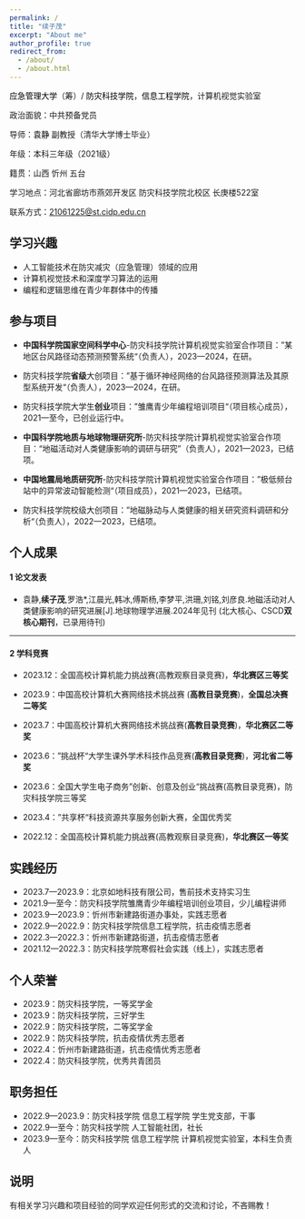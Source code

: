 ```yaml
---
permalink: /
title: "续子茂"
excerpt: "About me"
author_profile: true
redirect_from: 
  - /about/
  - /about.html
---
```



<a href="https://www.ncist.edu.cn/Home/" style="text-decoration:none; color:black;">应急管理大学</a>（筹）/ <a href="https://www.cidp.edu.cn/" style="text-decoration:none; color:black;">防灾科技学院</a>，<a href="https://ie.cidp.edu.cn/index.jsp" style="text-decoration:none; color:black;">信息工程学院</a>，计算机视觉实验室

政治面貌：中共预备党员

导师：<a href="https://baike.baidu.com/item/%E8%A2%81%E9%9D%99/63116510?fr=ge_ala" style="text-decoration:none; color:black;">袁静</a> 副教授（清华大学博士毕业）

年级：本科三年级（2021级）

籍贯：山西 忻州 五台

学习地点：河北省廊坊市燕郊开发区 防灾科技学院北校区 长庚楼522室

联系方式：21061225@st.cidp.edu.cn



## 学习兴趣

* 人工智能技术在防灾减灾（应急管理）领域的应用
* 计算机视觉技术和深度学习算法的运用
* 编程和逻辑思维在青少年群体中的传播



## 参与项目

- **中国科学院国家空间科学中心**-防灾科技学院计算机视觉实验室合作项目：”某地区台风路径动态预测预警系统“（负责人），2023—2024，在研。
- 防灾科技学院**省级**大创项目：”基于循环神经网络的台风路径预测算法及其原型系统开发“（负责人），2023—2024，在研。
- 防灾科技学院大学生**创业**项目：”雏鹰青少年编程培训项目“（项目核心成员），2021—至今，已创业运行中。
- **中国科学院地质与地球物理研究所**-防灾科技学院计算机视觉实验室合作项目：“地磁活动对人类健康影响的调研与研究”（负责人），2021—2023，已结项。

- **中国地震局地质研究所**-防灾科技学院计算机视觉实验室合作项目：”极低频台站中的异常波动智能检测“（项目成员），2021—2023，已结项。
- 防灾科技学院校级大创项目：”地磁脉动与人类健康的相关研究资料调研和分析“（负责人），2022—2023，已结项。



## 个人成果

#### 1 论文发表

- 袁静,**续子茂**,罗浩*,江晨光,韩冰,傅斯杨,李梦平,洪珊,刘铭,刘彦良.地磁活动对人类健康影响的研究进展[J].地球物理学进展.2024年见刊 (北大核心、CSCD**双核心期刊**，已录用待刊)

---

#### 2 学科竞赛

- 2023.12：全国高校计算机能力挑战赛(高教观察目录竞赛)，**华北赛区三等奖**

- 2023.9：中国高校计算机大赛网络技术挑战赛 (**高教目录竞赛**)，**全国总决赛二等奖**

- 2023.7：中国高校计算机大赛网络技术挑战赛(**高教目录竞赛**)，**华北赛区二等奖**

- 2023.6：”挑战杯“大学生课外学术科技作品竞赛(**高教目录竞赛**)，**河北省二等奖**

- 2023.6：全国大学生电子商务”创新、创意及创业“挑战赛(高教目录竞赛)，防灾科技学院三等奖

- 2023.4：”共享杯“科技资源共享服务创新大赛，全国优秀奖

- 2022.12：全国高校计算机能力挑战赛(高教观察目录竞赛)，**华北赛区一等奖**

    

## 实践经历

- 2023.7—2023.9：北京如地科技有限公司，售前技术支持实习生
- 2021.9—至今：防灾科技学院雏鹰青少年编程培训创业项目，少儿编程讲师
- 2023.9—2023.9：忻州市新建路街道办事处，实践志愿者
- 2022.9—2022.9：防灾科技学院信息工程学院，抗击疫情志愿者
- 2022.3—2022.3：忻州市新建路街道，抗击疫情志愿者
- 2021.12—2022.3：防灾科技学院寒假社会实践（线上），实践志愿者



## 个人荣誉

- 2023.9：防灾科技学院，一等奖学金
- 2023.9：防灾科技学院，三好学生
- 2022.9：防灾科技学院，二等奖学金
- 2022.9：防灾科技学院，抗击疫情优秀志愿者
- 2022.4：忻州市新建路街道，抗击疫情优秀志愿者
- 2022.4：防灾科技学院，优秀共青团员



## 职务担任

- 2022.9—2023.9：防灾科技学院 信息工程学院 学生党支部，干事
- 2022.9—至今：防灾科技学院 人工智能社团，社长
- 2023.9—至今：防灾科技学院 信息工程学院 计算机视觉实验室，本科生负责人



## 说明

有相关学习兴趣和项目经验的同学欢迎任何形式的交流和讨论，不吝赐教！

